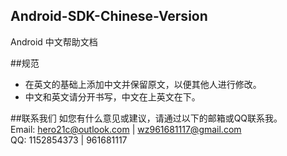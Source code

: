 ## Android-SDK-Chinese-Version
Android 中文帮助文档

##规范
*   在英文的基础上添加中文并保留原文，以便其他人进行修改。</br>
*   中文和英文请分开书写，中文在上英文在下。</br>



##联系我们 
如您有什么意见或建议，请通过以下的邮箱或QQ联系我。</br>
Email: hero21c@outlook.com | wz961681117@gmail.com	</br>
QQ: 1152854373 | 961681117 </br>






